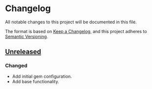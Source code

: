 # Changelog

All notable changes to this project will be documented in this file.

The format is based on [Keep a Changelog](https://keepachangelog.com/en/1.0.0/),
and this project adheres to [Semantic Versioning](https://semver.org/spec/v2.0.0.html).

## [Unreleased]

### Changed

- Add initial gem configuration.
- Add base functionality.

[unreleased]: https://github.com/joinhandshake/scree/compare/c8870d3...HEAD
